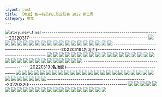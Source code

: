 ```yaml
---
layout: post
title: 【电竞】和平精英PEL职业联赛_2022_第二周
category: 电竞
---
```

![story_new_final](http://rjbwi03xh.hd-bkt.clouddn.com/img/story_new_final_0322.png)
-------------------------------------------------------------20220317-------------------------------------------------------------
![](http://rjbwi03xh.hd-bkt.clouddn.com/img/pel-0317-1.png)
![](http://rjbwi03xh.hd-bkt.clouddn.com/img/pel-0317-2.png)
![](http://rjbwi03xh.hd-bkt.clouddn.com/img/pel-0317-3.png)
![](http://rjbwi03xh.hd-bkt.clouddn.com/img/pel-0317-4.png)
![](http://rjbwi03xh.hd-bkt.clouddn.com/img/pel-0317-5.png)
![](http://rjbwi03xh.hd-bkt.clouddn.com/img/pel-0317-6.png)
![](http://rjbwi03xh.hd-bkt.clouddn.com/img/pel-0317-7.png)
![](http://rjbwi03xh.hd-bkt.clouddn.com/img/pel-0317-8.png)
![](http://rjbwi03xh.hd-bkt.clouddn.com/img/pel-0317-9.png)
![](http://rjbwi03xh.hd-bkt.clouddn.com/img/pel-0317-10.png)
![](http://rjbwi03xh.hd-bkt.clouddn.com/img/pel-0317-11.png)
![](http://rjbwi03xh.hd-bkt.clouddn.com/img/pel-0317-12.png)
![](http://rjbwi03xh.hd-bkt.clouddn.com/img/pel-0317-13.png)
![](http://rjbwi03xh.hd-bkt.clouddn.com/img/pel-0317-14.png)
![](http://rjbwi03xh.hd-bkt.clouddn.com/img/pel-0317-15.png)
![](http://rjbwi03xh.hd-bkt.clouddn.com/img/pel-0317-16.png)
![](http://rjbwi03xh.hd-bkt.clouddn.com/img/pel-0317-17.png)
![](http://rjbwi03xh.hd-bkt.clouddn.com/img/pel-0317-18.png)
![](http://rjbwi03xh.hd-bkt.clouddn.com/img/pel-0317-19.png)
---------------------------------------------------20220318(名场面)---------------------------------------------------
![](http://rjbwi03xh.hd-bkt.clouddn.com/img/pel-0318-new-1.png)
![](http://rjbwi03xh.hd-bkt.clouddn.com/img/pel-0318-new-2.png)
![](http://rjbwi03xh.hd-bkt.clouddn.com/img/pel-0318-new-3.png)
![](http://rjbwi03xh.hd-bkt.clouddn.com/img/pel-0318-new-4.png)
![](http://rjbwi03xh.hd-bkt.clouddn.com/img/pel-0318-new-5.png)
![](http://rjbwi03xh.hd-bkt.clouddn.com/img/pel-0318-new-6.png)
![](http://rjbwi03xh.hd-bkt.clouddn.com/img/pel-0318-new-7.png)
![](http://rjbwi03xh.hd-bkt.clouddn.com/img/pel-0318-new-8.png)
![](http://rjbwi03xh.hd-bkt.clouddn.com/img/pel-0318-new-9.png)
![](http://rjbwi03xh.hd-bkt.clouddn.com/img/pel-0318-new-10.png)
![](http://rjbwi03xh.hd-bkt.clouddn.com/img/pel-0318-new-11.png)
![](http://rjbwi03xh.hd-bkt.clouddn.com/img/pel-0318-new-12.png)
![](http://rjbwi03xh.hd-bkt.clouddn.com/img/pel-0318-new-13.png)
![](http://rjbwi03xh.hd-bkt.clouddn.com/img/pel-0318-new-14.png)
![](http://rjbwi03xh.hd-bkt.clouddn.com/img/pel-0318-new-15.png)
![](http://rjbwi03xh.hd-bkt.clouddn.com/img/pel-0318-new-16.png)
![](http://rjbwi03xh.hd-bkt.clouddn.com/img/pel-0318-new-17.png)
![](http://rjbwi03xh.hd-bkt.clouddn.com/img/pel-0318-new-18.png)
![](http://rjbwi03xh.hd-bkt.clouddn.com/img/pel-0318-new-19.png)
![](http://rjbwi03xh.hd-bkt.clouddn.com/img/pel-0318-new-20.png)
![](http://rjbwi03xh.hd-bkt.clouddn.com/img/pel-0318-new-21.png)
![](http://rjbwi03xh.hd-bkt.clouddn.com/img/pel-0318-new-22.png)
![](http://rjbwi03xh.hd-bkt.clouddn.com/img/pel-0318-new-23.png)
![](http://rjbwi03xh.hd-bkt.clouddn.com/img/pel-0318-new-24.png)
![](http://rjbwi03xh.hd-bkt.clouddn.com/img/pel-0318-new-25.png)
![](http://rjbwi03xh.hd-bkt.clouddn.com/img/pel-0318-new-26.png)
![](http://rjbwi03xh.hd-bkt.clouddn.com/img/pel-0318-new-27.png)
![](http://rjbwi03xh.hd-bkt.clouddn.com/img/pel-0318-new-28.png)
![](http://rjbwi03xh.hd-bkt.clouddn.com/img/pel-0318-new-29.png)
![](http://rjbwi03xh.hd-bkt.clouddn.com/img/pel-0318-new-30.png)
![](http://rjbwi03xh.hd-bkt.clouddn.com/img/pel-0318-new-31.png)
---------------------------------------------------20220319(名场面)---------------------------------------------------
![](http://rjbwi03xh.hd-bkt.clouddn.com/img/pel-0319-1.png)
![](http://rjbwi03xh.hd-bkt.clouddn.com/img/pel-0319-2.png)
![](http://rjbwi03xh.hd-bkt.clouddn.com/img/pel-0319-3.png)
![](http://rjbwi03xh.hd-bkt.clouddn.com/img/pel-0319-4.png)
![](http://rjbwi03xh.hd-bkt.clouddn.com/img/pel-0319-5.png)
![](http://rjbwi03xh.hd-bkt.clouddn.com/img/pel-0319-6.png)
![](http://rjbwi03xh.hd-bkt.clouddn.com/img/pel-0319-7.png)
![](http://rjbwi03xh.hd-bkt.clouddn.com/img/pel-0319-8.png)
![](http://rjbwi03xh.hd-bkt.clouddn.com/img/pel-0319-9.png)
![](http://rjbwi03xh.hd-bkt.clouddn.com/img/pel-0319-10.png)
![](http://rjbwi03xh.hd-bkt.clouddn.com/img/pel-0319-11.png)
![](http://rjbwi03xh.hd-bkt.clouddn.com/img/pel-0319-12.png)
![](http://rjbwi03xh.hd-bkt.clouddn.com/img/pel-0319-13.png)
![](http://rjbwi03xh.hd-bkt.clouddn.com/img/pel-0319-14.png)
![](http://rjbwi03xh.hd-bkt.clouddn.com/img/pel-0319-15.png)
![](http://rjbwi03xh.hd-bkt.clouddn.com/img/pel-0319-16.png)
![](http://rjbwi03xh.hd-bkt.clouddn.com/img/pel-0319-17.png)
![](http://rjbwi03xh.hd-bkt.clouddn.com/img/pel-0319-18.png)
![](http://rjbwi03xh.hd-bkt.clouddn.com/img/pel-0319-19.png)
![](http://rjbwi03xh.hd-bkt.clouddn.com/img/pel-0319-20.png)
![](http://rjbwi03xh.hd-bkt.clouddn.com/img/pel-0319-21.png)
![](http://rjbwi03xh.hd-bkt.clouddn.com/img/pel-0319-22.png)
![](http://rjbwi03xh.hd-bkt.clouddn.com/img/pel-0319-23.png)
![](http://rjbwi03xh.hd-bkt.clouddn.com/img/pel-0319-24.png)
![](http://rjbwi03xh.hd-bkt.clouddn.com/img/pel-0319-25.png)
![](http://rjbwi03xh.hd-bkt.clouddn.com/img/pel-0319-26.png)
![](http://rjbwi03xh.hd-bkt.clouddn.com/img/pel-0319-27.png)
![](http://rjbwi03xh.hd-bkt.clouddn.com/img/pel-0319-28.png)
![](http://rjbwi03xh.hd-bkt.clouddn.com/img/pel-0319-29.png)
![](http://rjbwi03xh.hd-bkt.clouddn.com/img/pel-0319-30.png)
---------------------------------------------------20220320---------------------------------------------------
![](http://rjbwi03xh.hd-bkt.clouddn.com/img/pel-final-0320-1.png)
![](http://rjbwi03xh.hd-bkt.clouddn.com/img/pel-final-0320-2.png)
![](http://rjbwi03xh.hd-bkt.clouddn.com/img/pel-final-0320-3.png)
![](http://rjbwi03xh.hd-bkt.clouddn.com/img/pel-final-0320-4.png)
![](http://rjbwi03xh.hd-bkt.clouddn.com/img/pel-final-0320-5.png)
![](http://rjbwi03xh.hd-bkt.clouddn.com/img/pel-final-0320-6.png)
![](http://rjbwi03xh.hd-bkt.clouddn.com/img/pel-final-0320-7.png)
![](http://rjbwi03xh.hd-bkt.clouddn.com/img/pel-final-0320-8.png)
![](http://rjbwi03xh.hd-bkt.clouddn.com/img/pel-final-0320-9.png)
![](http://rjbwi03xh.hd-bkt.clouddn.com/img/pel-final-0320-10.png)
![](http://rjbwi03xh.hd-bkt.clouddn.com/img/pel-final-0320-11.png)
![](http://rjbwi03xh.hd-bkt.clouddn.com/img/pel-final-0320-12.png)
![](http://rjbwi03xh.hd-bkt.clouddn.com/img/pel-final-0320-13.png)
![](http://rjbwi03xh.hd-bkt.clouddn.com/img/pel-final-0320-14.png)
![](http://rjbwi03xh.hd-bkt.clouddn.com/img/pel-final-0320-15.png)
![](http://rjbwi03xh.hd-bkt.clouddn.com/img/pel-final-0320-16.png)
![](http://rjbwi03xh.hd-bkt.clouddn.com/img/pel-final-0320-17.png)
![](http://rjbwi03xh.hd-bkt.clouddn.com/img/pel-final-0320-18.png)
![](http://rjbwi03xh.hd-bkt.clouddn.com/img/pel-final-0320-19.png)
![](http://rjbwi03xh.hd-bkt.clouddn.com/img/pel-final-0320-20.png)
![](http://rjbwi03xh.hd-bkt.clouddn.com/img/pel-final-0320-21.png)
![](http://rjbwi03xh.hd-bkt.clouddn.com/img/pel-final-0320-22.png)